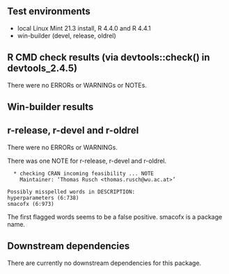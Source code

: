 ## Test environments
* local Linux Mint 21.3 install, R 4.4.0 and R 4.4.1
* win-builder (devel, release, oldrel)

## R CMD check results (via devtools::check() in devtools_2.4.5)
There were no ERRORs or WARNINGs or NOTEs. 

## Win-builder results
## r-release, r-devel and r-oldrel
There were no ERRORs or WARNINGs.

There was one NOTE for r-release, r-devel and r-oldrel.

      * checking CRAN incoming feasibility ... NOTE
      	Maintainer: ‘Thomas Rusch <thomas.rusch@wu.ac.at>’

	Possibly misspelled words in DESCRIPTION:
  	hyperparameters (6:738)
  	smacofx (6:973)

The first flagged words seems to be a false positive. smacofx is a package name. 

## Downstream dependencies
There are currently no downstream dependencies for this package.